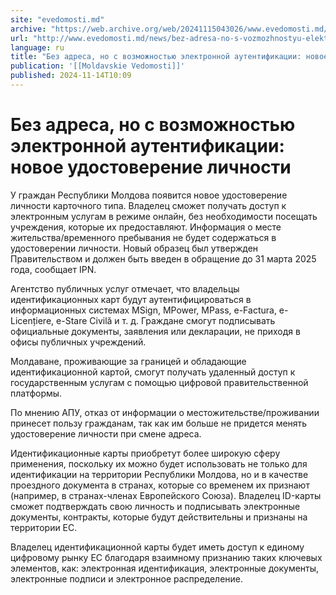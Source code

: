 ```yaml
---
site: "evedomosti.md"
archive: "https://web.archive.org/web/20241115043026/www.evedomosti.md/news/bez-adresa-no-s-vozmozhnostyu-elektronnoj-autentifikacii-nov"
url: "http://www.evedomosti.md/news/bez-adresa-no-s-vozmozhnostyu-elektronnoj-autentifikacii-nov"
language: ru
title: "Без адреса, но с возможностью электронной аутентификации: новое удостоверение личности"
publication: '[[Moldavskie Vedomosti]]'
published: 2024-11-14T10:09
---
```


# Без адреса, но с возможностью электронной аутентификации: новое удостоверение личности

У граждан Республики Молдова появится новое удостоверение личности карточного типа. Владелец сможет получать доступ к электронным услугам в режиме онлайн, без необходимости посещать учреждения, которые их предоставляют. Информация о месте жительства/временного пребывания не будет содержаться в удостоверении личности. Новый образец был утвержден Правительством и должен быть введен в обращение до 31 марта 2025 года, сообщает IPN.

Агентство публичных услуг отмечает, что владельцы идентификационных карт будут аутентифицироваться в информационных системах MSign, MPower, MPass, e-Factura, e-Licențiere, e-Stare Civilă и т. д. Граждане смогут подписывать официальные документы, заявления или декларации, не приходя в офисы публичных учреждений.

Молдаване, проживающие за границей и обладающие идентификационной картой, смогут получать удаленный доступ к государственным услугам с помощью цифровой правительственной платформы.

По мнению АПУ, отказ от информации о местожительстве/проживании принесет пользу гражданам, так как им больше не придется менять удостоверение личности при смене адреса.

Идентификационные карты приобретут более широкую сферу применения, поскольку их можно будет использовать не только для идентификации на территории Республики Молдова, но и в качестве проездного документа в странах, которые со временем их признают (например, в странах-членах Европейского Союза). Владелец ID-карты сможет подтверждать свою личность и подписывать электронные документы, контракты, которые будут действительны и признаны на территории ЕС.

Владелец идентификационной карты будет иметь доступ к единому цифровому рынку ЕС благодаря взаимному признанию таких ключевых элементов, как: электронная идентификация, электронные документы, электронные подписи и электронное распределение.